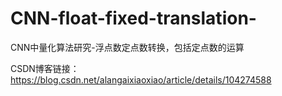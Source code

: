 # CNN-float-fixed-translation-
CNN中量化算法研究-浮点数定点数转换，包括定点数的运算

CSDN博客链接：https://blog.csdn.net/alangaixiaoxiao/article/details/104274588
